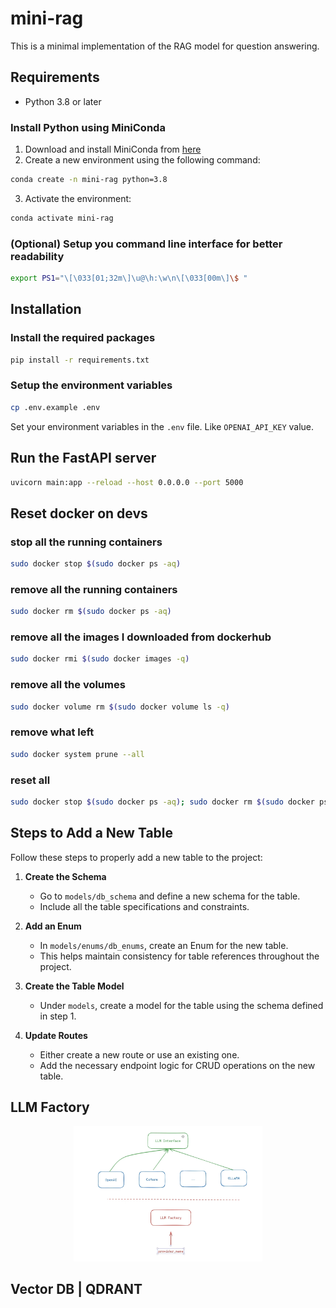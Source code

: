 # mini-rag

This is a minimal implementation of the RAG model for question answering.

## Requirements

- Python 3.8 or later

### Install Python using MiniConda

1) Download and install MiniConda from [here](https://docs.anaconda.com/free/miniconda/#quick-command-line-install)
2) Create a new environment using the following command:

```bash
conda create -n mini-rag python=3.8
```

3) Activate the environment:

```bash
conda activate mini-rag
```

### (Optional) Setup you command line interface for better readability

```bash
export PS1="\[\033[01;32m\]\u@\h:\w\n\[\033[00m\]\$ "
```

## Installation

### Install the required packages

```bash
pip install -r requirements.txt
```

### Setup the environment variables

```bash
cp .env.example .env
```

Set your environment variables in the `.env` file. Like `OPENAI_API_KEY` value.

## Run the FastAPI server

```bash
uvicorn main:app --reload --host 0.0.0.0 --port 5000
```

## Reset docker on devs

### stop all the running containers

```bash
sudo docker stop $(sudo docker ps -aq)
```

### remove all the running containers

```bash
sudo docker rm $(sudo docker ps -aq)
```

### remove all the images I downloaded from dockerhub

```bash
sudo docker rmi $(sudo docker images -q)
```

### remove all the volumes

```bash
sudo docker volume rm $(sudo docker volume ls -q)
```

### remove what left

```bash
sudo docker system prune --all
```

### reset all

```bash
sudo docker stop $(sudo docker ps -aq); sudo docker rm $(sudo docker ps -aq); sudo docker rmi $(sudo docker images -q); sudo docker volume rm $(sudo docker volume ls -q); sudo docker system prune --all
```

## Steps to Add a New Table

Follow these steps to properly add a new table to the project:

1. **Create the Schema**  
   - Go to `models/db_schema` and define a new schema for the table.  
   - Include all the table specifications and constraints.

2. **Add an Enum**  
   - In `models/enums/db_enums`, create an Enum for the new table.  
   - This helps maintain consistency for table references throughout the project.

3. **Create the Table Model**  
   - Under `models`, create a model for the table using the schema defined in step 1.  

4. **Update Routes**  
   - Either create a new route or use an existing one.  
   - Add the necessary endpoint logic for CRUD operations on the new table.

<!-- markdownlint-disable MD033 -->

## LLM Factory

<p align="center">
  <img src="readme_images/llm_factory.png" alt="LLM Factory Diagram" width="60%">
</p>

<!-- markdownlint-enable MD033 -->

## Vector DB | QDRANT
